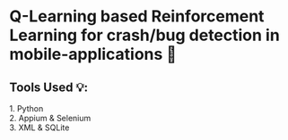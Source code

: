 # Q-Learning based Reinforcement Learning for crash/bug detection in mobile-applications 🐛

<h2> Tools Used 💡: </h2>
1. Python <br>
2. Appium & Selenium <br>
3. XML & SQLite <br>
